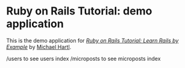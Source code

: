# Ruby on Rails Tutorial: demo application

This is the demo application for [*Ruby on Rails Tutorial: Learn Rails by Example*](http://railstutorial.org/) by [Michael Hartl](http://michaelhartl.com/).

/users to see users index
/microposts to see microposts index